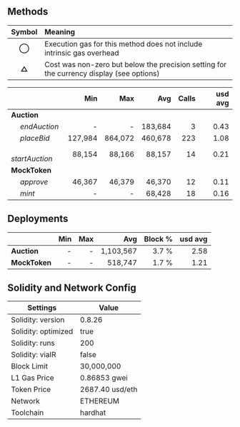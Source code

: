 ## Methods
| **Symbol** | **Meaning**                                                                              |
| :--------: | :--------------------------------------------------------------------------------------- |
|    **◯**   | Execution gas for this method does not include intrinsic gas overhead                    |
|    **△**   | Cost was non-zero but below the precision setting for the currency display (see options) |

|                       |     Min |     Max |     Avg | Calls | usd avg |
| :-------------------- | ------: | ------: | ------: | ----: | ------: |
| **Auction**           |         |         |         |       |         |
|        *endAuction*   |       - |       - | 183,684 |     3 |    0.43 |
|        *placeBid*     | 127,984 | 864,072 | 460,678 |   223 |    1.08 |
|        *startAuction* |  88,154 |  88,166 |  88,157 |    14 |    0.21 |
| **MockToken**         |         |         |         |       |         |
|        *approve*      |  46,367 |  46,379 |  46,370 |    12 |    0.11 |
|        *mint*         |       - |       - |  68,428 |    18 |    0.16 |

## Deployments
|               | Min | Max  |       Avg | Block % | usd avg |
| :------------ | --: | ---: | --------: | ------: | ------: |
| **Auction**   |   - |    - | 1,103,567 |   3.7 % |    2.58 |
| **MockToken** |   - |    - |   518,747 |   1.7 % |    1.21 |

## Solidity and Network Config
| **Settings**        | **Value**       |
| ------------------- | --------------- |
| Solidity: version   | 0.8.26          |
| Solidity: optimized | true            |
| Solidity: runs      | 200             |
| Solidity: viaIR     | false           |
| Block Limit         | 30,000,000      |
| L1 Gas Price        | 0.86853 gwei    |
| Token Price         | 2687.40 usd/eth |
| Network             | ETHEREUM        |
| Toolchain           | hardhat         |


